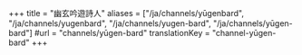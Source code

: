 +++
title = "幽玄吟遊詩人"
aliases = ["/ja/channels/yūgenbard", "/ja/channels/yugenbard", "/ja/channels/yugen-bard", "/ja/channels/yūgen-bard"]
#url = "channels/yūgen-bard"
translationKey = "channel-yūgen-bard"
+++
